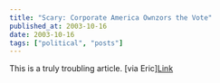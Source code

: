 ```yaml
---
title: "Scary: Corporate America Ownzors the Vote"
published_at: 2003-10-16
date: 2003-10-16
tags: ["political", "posts"]
---
```

This is a truly troubling article. [via Eric][Link](http://www.commondreams.org/headlines03/1013-01.htm)